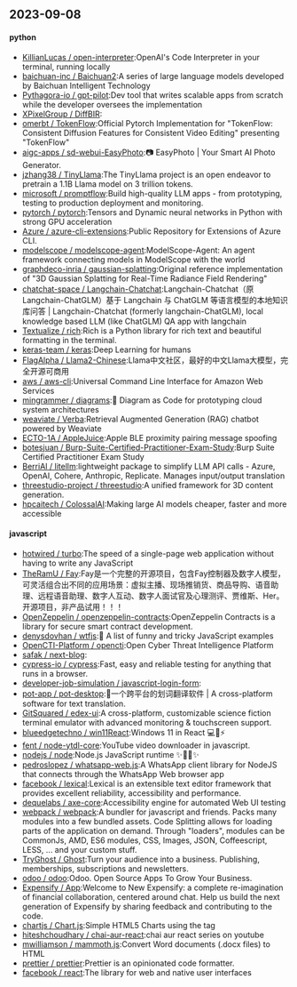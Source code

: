 ## 2023-09-08

#### python
* [KillianLucas / open-interpreter](https://github.com/KillianLucas/open-interpreter):OpenAI's Code Interpreter in your terminal, running locally
* [baichuan-inc / Baichuan2](https://github.com/baichuan-inc/Baichuan2):A series of large language models developed by Baichuan Intelligent Technology
* [Pythagora-io / gpt-pilot](https://github.com/Pythagora-io/gpt-pilot):Dev tool that writes scalable apps from scratch while the developer oversees the implementation
* [XPixelGroup / DiffBIR](https://github.com/XPixelGroup/DiffBIR):
* [omerbt / TokenFlow](https://github.com/omerbt/TokenFlow):Official Pytorch Implementation for "TokenFlow: Consistent Diffusion Features for Consistent Video Editing" presenting "TokenFlow"
* [aigc-apps / sd-webui-EasyPhoto](https://github.com/aigc-apps/sd-webui-EasyPhoto):📷 EasyPhoto | Your Smart AI Photo Generator.
* [jzhang38 / TinyLlama](https://github.com/jzhang38/TinyLlama):The TinyLlama project is an open endeavor to pretrain a 1.1B Llama model on 3 trillion tokens.
* [microsoft / promptflow](https://github.com/microsoft/promptflow):Build high-quality LLM apps - from prototyping, testing to production deployment and monitoring.
* [pytorch / pytorch](https://github.com/pytorch/pytorch):Tensors and Dynamic neural networks in Python with strong GPU acceleration
* [Azure / azure-cli-extensions](https://github.com/Azure/azure-cli-extensions):Public Repository for Extensions of Azure CLI.
* [modelscope / modelscope-agent](https://github.com/modelscope/modelscope-agent):ModelScope-Agent: An agent framework connecting models in ModelScope with the world
* [graphdeco-inria / gaussian-splatting](https://github.com/graphdeco-inria/gaussian-splatting):Original reference implementation of "3D Gaussian Splatting for Real-Time Radiance Field Rendering"
* [chatchat-space / Langchain-Chatchat](https://github.com/chatchat-space/Langchain-Chatchat):Langchain-Chatchat（原Langchain-ChatGLM）基于 Langchain 与 ChatGLM 等语言模型的本地知识库问答 | Langchain-Chatchat (formerly langchain-ChatGLM), local knowledge based LLM (like ChatGLM) QA app with langchain
* [Textualize / rich](https://github.com/Textualize/rich):Rich is a Python library for rich text and beautiful formatting in the terminal.
* [keras-team / keras](https://github.com/keras-team/keras):Deep Learning for humans
* [FlagAlpha / Llama2-Chinese](https://github.com/FlagAlpha/Llama2-Chinese):Llama中文社区，最好的中文Llama大模型，完全开源可商用
* [aws / aws-cli](https://github.com/aws/aws-cli):Universal Command Line Interface for Amazon Web Services
* [mingrammer / diagrams](https://github.com/mingrammer/diagrams):🎨 Diagram as Code for prototyping cloud system architectures
* [weaviate / Verba](https://github.com/weaviate/Verba):Retrieval Augmented Generation (RAG) chatbot powered by Weaviate
* [ECTO-1A / AppleJuice](https://github.com/ECTO-1A/AppleJuice):Apple BLE proximity pairing message spoofing
* [botesjuan / Burp-Suite-Certified-Practitioner-Exam-Study](https://github.com/botesjuan/Burp-Suite-Certified-Practitioner-Exam-Study):Burp Suite Certified Practitioner Exam Study
* [BerriAI / litellm](https://github.com/BerriAI/litellm):lightweight package to simplify LLM API calls - Azure, OpenAI, Cohere, Anthropic, Replicate. Manages input/output translation
* [threestudio-project / threestudio](https://github.com/threestudio-project/threestudio):A unified framework for 3D content generation.
* [hpcaitech / ColossalAI](https://github.com/hpcaitech/ColossalAI):Making large AI models cheaper, faster and more accessible

#### javascript
* [hotwired / turbo](https://github.com/hotwired/turbo):The speed of a single-page web application without having to write any JavaScript
* [TheRamU / Fay](https://github.com/TheRamU/Fay):Fay是一个完整的开源项目，包含Fay控制器及数字人模型，可灵活组合出不同的应用场景：虚拟主播、现场推销货、商品导购、语音助理、远程语音助理、数字人互动、数字人面试官及心理测评、贾维斯、Her。 开源项目，非产品试用！！！
* [OpenZeppelin / openzeppelin-contracts](https://github.com/OpenZeppelin/openzeppelin-contracts):OpenZeppelin Contracts is a library for secure smart contract development.
* [denysdovhan / wtfjs](https://github.com/denysdovhan/wtfjs):🤪 A list of funny and tricky JavaScript examples
* [OpenCTI-Platform / opencti](https://github.com/OpenCTI-Platform/opencti):Open Cyber Threat Intelligence Platform
* [safak / next-blog](https://github.com/safak/next-blog):
* [cypress-io / cypress](https://github.com/cypress-io/cypress):Fast, easy and reliable testing for anything that runs in a browser.
* [developer-job-simulation / javascript-login-form](https://github.com/developer-job-simulation/javascript-login-form):
* [pot-app / pot-desktop](https://github.com/pot-app/pot-desktop):🌈一个跨平台的划词翻译软件 | A cross-platform software for text translation.
* [GitSquared / edex-ui](https://github.com/GitSquared/edex-ui):A cross-platform, customizable science fiction terminal emulator with advanced monitoring & touchscreen support.
* [blueedgetechno / win11React](https://github.com/blueedgetechno/win11React):Windows 11 in React 💻🌈⚡
* [fent / node-ytdl-core](https://github.com/fent/node-ytdl-core):YouTube video downloader in javascript.
* [nodejs / node](https://github.com/nodejs/node):Node.js JavaScript runtime ✨🐢🚀✨
* [pedroslopez / whatsapp-web.js](https://github.com/pedroslopez/whatsapp-web.js):A WhatsApp client library for NodeJS that connects through the WhatsApp Web browser app
* [facebook / lexical](https://github.com/facebook/lexical):Lexical is an extensible text editor framework that provides excellent reliability, accessibility and performance.
* [dequelabs / axe-core](https://github.com/dequelabs/axe-core):Accessibility engine for automated Web UI testing
* [webpack / webpack](https://github.com/webpack/webpack):A bundler for javascript and friends. Packs many modules into a few bundled assets. Code Splitting allows for loading parts of the application on demand. Through "loaders", modules can be CommonJs, AMD, ES6 modules, CSS, Images, JSON, Coffeescript, LESS, ... and your custom stuff.
* [TryGhost / Ghost](https://github.com/TryGhost/Ghost):Turn your audience into a business. Publishing, memberships, subscriptions and newsletters.
* [odoo / odoo](https://github.com/odoo/odoo):Odoo. Open Source Apps To Grow Your Business.
* [Expensify / App](https://github.com/Expensify/App):Welcome to New Expensify: a complete re-imagination of financial collaboration, centered around chat. Help us build the next generation of Expensify by sharing feedback and contributing to the code.
* [chartjs / Chart.js](https://github.com/chartjs/Chart.js):Simple HTML5 Charts using the <canvas> tag
* [hiteshchoudhary / chai-aur-react](https://github.com/hiteshchoudhary/chai-aur-react):chai aur react series on youtube
* [mwilliamson / mammoth.js](https://github.com/mwilliamson/mammoth.js):Convert Word documents (.docx files) to HTML
* [prettier / prettier](https://github.com/prettier/prettier):Prettier is an opinionated code formatter.
* [facebook / react](https://github.com/facebook/react):The library for web and native user interfaces
